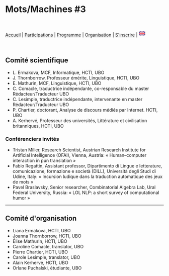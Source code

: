 # Mots/Machines #3

<br>

[Accueil](https://motsmachines.github.io/2021/accueil) | [Participations](https://motsmachines.github.io/2021/participations) | [Programme](https://motsmachines.github.io/2021/programme) | [Organisation](https://motsmachines.github.io/2021/organisation) | [S'inscrire](https://motsmachines.github.io/2021/inscrire) | [<img src="EN.png" width="20">](https://motsmachines.github.io/2021/accueil)



<br>

## Comité scientifique
* L. Ermakova, MCF, Informatique, HCTI, UBO
* J. Thornborrow, Professeur émérite, Linguistique, HCTI, UBO
* E. Mathurin, MCF, Linguistique, HCTI, UBO
* C. Comacle, traductrice indépendante, co-responsable du master Rédacteur/Traducteur UBO
* C. Lesimple, traductrice indépendante, intervenante en master Rédacteur/Traducteur UBO
* P. Chartier, doctorant, Analyse de discours médiés par Internet. HCTI, UBO
* A. Kerhervé, Professeur des universités, Littérature et civilisation britanniques, HCTI, UBO
	
### Conférenciers invités
* Tristan Miller, Research Scientist, Austrian Research Institute for Artificial Intelligence (OFAI), Vienna, Austria: « Human–computer interaction in pun translation »
* Fabio Regattin, Assistant professor, Dipartimento di Lingue e letterature, comunicazione, formazione e società (DILL), Università degli Studi di Udine, Italy: « Incursion ludique dans la traduction automatique des jeux de mots »
* Pavel Braslavsky, Senior researcher, Combinatorial Algebra Lab, Ural Federal University, Russia: « LOL NLP: a short survey of  computational humor »

-------------------------

## Comité d'organisation
* Liana Ermakova, HCTI, UBO
* Joanna Thornborrow, HCTI, UBO
* Élise Mathurin, HCTI, UBO
* Caroline Comacle, translator, UBO
* Pierre Chartier, HCTI, UBO
* Carole Lesimple, translator, UBO
* Alain Kerhervé, HCTI, UBO
* Orlane Puchalski, étudiante, UBO
